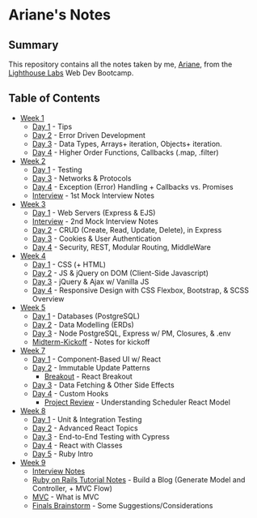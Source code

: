 # Ariane's Notes

## Summary

This repository contains all the notes taken by me, [Ariane](https://github.com/afairlie), from the [Lighthouse Labs](https://www.lighthouselabs.ca/) Web Dev Bootcamp. 

## Table of Contents

* [Week 1](/week-1)
  * [Day 1](/week-1/d1-lecture.md) - Tips
  * [Day 2](/week-1/d2-lecture.md) - Error Driven Development
  * [Day 3](/week-1/d3-lecture.md) - Data Types, Arrays+ iteration, Objects+ iteration.
  * [Day 4](/week-1/d4-lecture.md) - Higher Order Functions, Callbacks (.map, .filter)
* [Week 2](/week-2)
  * [Day 1](/week-2/d1-lecture.md) - Testing
  * [Day 3](/week-2/d3-lecture.md) - Networks & Protocols
  * [Day 4](/week-2/d4-lecture.md) - Exception (Error) Handling + Callbacks vs. Promises
  * [Interview](/week-2/interview/) - 1st Mock Interview Notes
* [Week 3](week-3)
  * [Day 1](week-3/d1-lecture.md) - Web Servers (Express & EJS)
  * [Interview](week-3/interviewNotes.md) - 2nd Mock Interview Notes
  * [Day 2](week-3/d2-lecture.md) - CRUD (Create, Read, Update, Delete), in Express
  * [Day 3](week-3/d3-lecture.md) - Cookies & User Authentication
  * [Day 4](week-3/d4-lecture.md) - Security, REST, Modular Routing, MiddleWare
* [Week 4](week-4)
  * [Day 1](week-4/d1-lecture.md) - CSS (+ HTML)
  * [Day 2](week-4/d2-lecture.md) - JS & jQuery on DOM (Client-Side Javascript)
  * [Day 3](week-4/d3-lecture.md) - jQuery & Ajax w/ Vanilla JS
  * [Day 4](week-4/d4-lecture.md) - Responsive Design with CSS Flexbox, Bootstrap, & SCSS Overview
* [Week 5](week-5)
  * [Day 1](week-5/d1-lecture.md) - Databases (PostgreSQL)
  * [Day 2](week-5/d2-lecture.md) - Data Modelling (ERDs)
  * [Day 3](week-5/d3-lecture.md) - Node PostgreSQL, Express w/ PM, Closures, & .env
  * [Midterm-Kickoff](week-5/midterm-kickoff.md) - Notes for kickoff
* [Week 7](week-7)
  * [Day 1](week-7/d1-lecture.md) - Component-Based UI w/ React
  * [Day 2](week-7/d2-lecture.md) - Immutable Update Patterns
    * [Breakout](week-7/d2-react-breakout.md) - React Breakout
  * [Day 3](week-7/d3-lecture.md) - Data Fetching & Other Side Effects
  * [Day 4](week-7/d4-lecture.md) - Custom Hooks
    * [Project Review](week-7/d4-react-scheduler-fundamentals.md) - Understanding Scheduler React Model
* [Week 8](week-8)
  * [Day 1](week-8/d1-lecture.md) - Unit & Integration Testing
  * [Day 2](week-8/d2-lecture.md) - Advanced React Topics
  * [Day 3](week-8/d3-lecture.md) - End-to-End Testing with Cypress
  * [Day 4](week-8/d4-lecture.md) - React with Classes
  * [Day 5](week-8/d5-lecture.md) - Ruby Intro
* [Week 9](week-9)
  * [Interview Notes](week-9/d1-interview.md)
  * [Ruby on Rails Tutorial Notes](week-9/ror-tutorial.md) - Build a Blog (Generate Model and Controller, + MVC Flow)
  * [MVC](week-9/mvc.md) - What is MVC
  * [Finals Brainstorm](week-9/finals-brainstorm.md) - Some Suggestions/Considerations